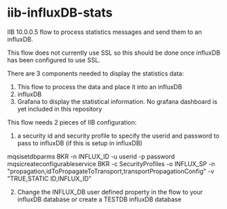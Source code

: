 # iib-influxDB-stats
IIB 10.0.0.5 flow to process statistics messages and send them to an influxDB.

This flow does not currently use SSL so this should be done once influxDB has been configured to use SSL.

There are 3 components needed to display the statistics data:
1) This flow to process the data and place it into an influxDB
2) influxDB
3) Grafana to display the statistical information.  No grafana dashboard is yet included in this repository

This flow needs 2 pieces of IIB configuration:
1) a security id and security profile to specify the userid and password to pass to influxDB (if this is setup in influxDB)

mqsisetdbparms BKR -n INFLUX_ID -u userid -p password
mqsicreateconfigurableservice BKR -c SecurityProfiles -o INFLUX_SP -n "propagation,idToPropagateToTransport,transportPropagationConfig" -v "TRUE,STATIC ID,INFLUX_ID"

2) Change the INFLUX_DB user defined property in the flow to your influxDB database or create a TESTDB influxDB database